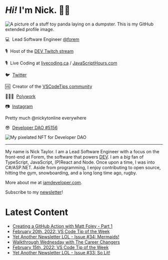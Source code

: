 # <em>Hi!</em> I'm Nick. 👋🏻

![A picture of a stuff toy panda laying on a dumpster. This is my GitHub extended profile image.](https://res.cloudinary.com/nickytonline/image/upload/w_1280,h_669,c_fill,q_auto,f_auto/w_860,c_fit,co_rgb:ffffff,g_south_west,x_30,y_280,l_text:roboto_64_bold:Not%20a%20real%20panda/w_860,c_fit,co_rgb:ffffff/social)


💻&nbsp;&nbsp;Lead Software Engineer [@forem](https://github.com/forem)

🎙&nbsp;&nbsp;Host of the [DEV Twitch stream](https://twitch.tv/thepracticaldev)

🎙️&nbsp;&nbsp;Live Coding at [livecoding.ca](https://livecoding.ca) / [JavaScriptHours.com](https://javascripthours.com)

🐦&nbsp;&nbsp;[Twitter](https://twitter.com/nickytonline)

🆚&nbsp;&nbsp;Creator of the [VSCodeTips community](https://community.vscodetips.com)

🤹🏻‍♂️&nbsp;&nbsp;[Polywork](https://timeline.iamdeveloper.com)

📷&nbsp;&nbsp;[Instagram](https://instagram.com/nickytonline)

Pretty much @nickytonline everywhere

😎&nbsp;&nbsp;[Developer DAO #5156](https://opensea.io/assets/0x25ed58c027921e14d86380ea2646e3a1b5c55a8b/5156)

![My pixelated NFT for Developer DAO](https://user-images.githubusercontent.com/833231/139519006-dc013290-1263-42dc-bf9f-beddfb8da592.png)

<hr />

My name is Nick Taylor. I am a Lead Software Engineer with a focus on the front-end at Forem, the software that powers <a href="https://dev.to">DEV</a>. I am a <em>big</em> fan of TypeScript, JavaScript, (P)React and Node. Once upon a time, I was into C#/ASP.NET. Aside from programming, I enjoy contributing to open source, hitting the gym, snowboarding, and a long long time ago, rugby.

More about me at [iamdeveloper.com](https://iamdeveloper.com).

Subscribe to my [newsletter](https://www.iamdeveloper.com/posts/i-started-a-newsletter-3g8d)!

# Latest Content
<!-- BLOG-POST-LIST:START -->
- [Creating a GitHub Action with Matt Foley - Part 1](https://www.youtube.com/watch?v=dW5BEB9kRK4)
- [February 20th, 2022: VS Code Tip of the Week](https://community.vscodetips.com/nickytonline/february-20th-2022-vs-code-tip-of-the-week-4ge0)
- [Yet Another Newsletter LOL - Issue #34: Mermaids!](https://www.getrevue.co/profile/nickytonline/issues/yet-another-newsletter-lol-issue-34-mermaids-1037271)
- [Walkthrough Wednesday with The Career Changers](https://www.youtube.com/watch?v=kKo0jxcqHc0)
- [February 15th, 2022: VS Code Tip of the Week](https://community.vscodetips.com/nickytonline/february-15th-2022-vs-code-tip-of-the-week-4jik)
- [Yet Another Newsletter LOL - Issue #33: So Lit!](https://www.getrevue.co/profile/nickytonline/issues/yet-another-newsletter-lol-issue-33-so-lit-1025903)
<!-- BLOG-POST-LIST:END -->
